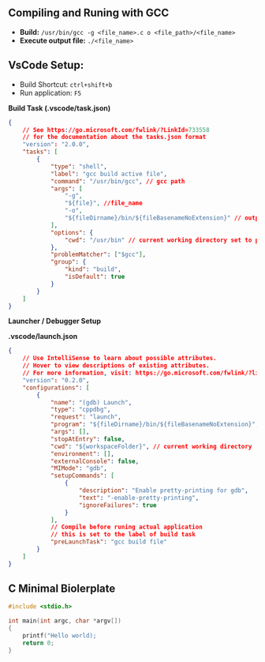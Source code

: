 ## Compiling and Runing with GCC

-   **Build:** `/usr/bin/gcc -g <file_name>.c o <file_path>/<file_name>`
-   **Execute output file:** `./<file_name>`

## VsCode Setup:

-   Build Shortcut: `ctrl+shift+b`
-   Run application: `F5`

**Build Task (.vscode/task.json)**

```json
{
    // See https://go.microsoft.com/fwlink/?LinkId=733558
    // for the documentation about the tasks.json format
    "version": "2.0.0",
    "tasks": [
        {
            "type": "shell",
            "label": "gcc build active file",
            "command": "/usr/bin/gcc", // gcc path
            "args": [
                "-g",
                "${file}", //file_name
                "-o",
                "${fileDirname}/bin/${fileBasenameNoExtension}" // output file path
            ],
            "options": {
                "cwd": "/usr/bin" // current working directory set to path location of compiler
            },
            "problemMatcher": ["$gcc"],
            "group": {
                "kind": "build",
                "isDefault": true
            }
        }
    ]
}
```

**Launcher / Debugger Setup**

**.vscode/launch.json**

```json
{
    // Use IntelliSense to learn about possible attributes.
    // Hover to view descriptions of existing attributes.
    // For more information, visit: https://go.microsoft.com/fwlink/?linkid=830387
    "version": "0.2.0",
    "configurations": [
        {
            "name": "(gdb) Launch",
            "type": "cppdbg",
            "request": "launch",
            "program": "${fileDirname}/bin/${fileBasenameNoExtension}", //path from where to run executable
            "args": [],
            "stopAtEntry": false,
            "cwd": "${workspaceFolder}", // current working directory
            "environment": [],
            "externalConsole": false,
            "MIMode": "gdb",
            "setupCommands": [
                {
                    "description": "Enable pretty-printing for gdb",
                    "text": "-enable-pretty-printing",
                    "ignoreFailures": true
                }
            ],
            // Compile before runing actual application
            // this is set to the label of build task
            "preLaunchTask": "gcc build file"
        }
    ]
}
```

## C Minimal Biolerplate

```c
#include <stdio.h>

int main(int argc, char *argv[])
{
    printf("Hello world);
    return 0;
}
```
